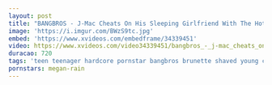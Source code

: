 ```yaml
---
layout: post
title: "BANGBROS - J-Mac Cheats On His Sleeping Girlfriend With The Hot BFF"
image: 'https://i.imgur.com/BWzS9tc.jpg'
embed: 'https://www.xvideos.com/embedframe/34339451'
video: https://www.xvideos.com/video34339451/bangbros_-_j-mac_cheats_on_his_sleeping_girlfriend_with_the_hot_bff
duracao: 720
tags: 'teen teenager hardcore pornstar bangbros brunette shaved young cheating cheater big-cock big-cock big-dick joven jmacj-mac bang-bros adolecente cheating-on-girlfriend megan-rain'
pornstars: megan-rain
---
```

